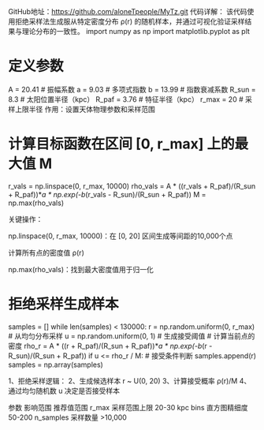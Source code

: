 GitHub地址：https://github.com/aloneTpeople/MyTz.git
代码详解：
该代码使用拒绝采样法生成服从特定密度分布 ρ(r) 的随机样本，并通过可视化验证采样结果与理论分布的一致性。
import numpy as np
import matplotlib.pyplot as plt
# 定义参数
A = 20.41       # 振幅系数
a = 9.03        # 多项式指数
b = 13.99       # 指数衰减系数
R_sun = 8.3     # 太阳位置半径（kpc）
R_paf = 3.76    # 特征半径（kpc）
r_max = 20      # 采样上限半径
作用：设置天体物理参数和采样范围

# 计算目标函数在区间 [0, r_max] 上的最大值 M
r_vals 
= np.linspace(0, r_max, 10000)
rho_vals 
= A * ((r_vals + R_paf)/(R_sun + R_paf))**a * np.exp(-b*(r_vals - R_sun)/(R_sun + R_paf))
M 
= np.max(rho_vals)

关键操作：

np.linspace(0, r_max, 10000)：在 [0, 20] 区间生成等间距的10,000个点

计算所有点的密度值 ρ(r)

np.max(rho_vals)：找到最大密度值用于归一化

# 拒绝采样生成样本
samples = []
while len(samples) < 130000:
    r = np.random.uniform(0, r_max)  # 从均匀分布采样
    u = np.random.uniform(0, 1)      # 生成接受阈值
    # 计算当前点的密度
    rho_r = A * ((r + R_paf)/(R_sun + R_paf))**a * np.exp(-b*(r - R_sun)/(R_sun + R_paf))
    if u <= rho_r / M:  # 接受条件判断
        samples.append(r)
samples = np.array(samples)

1、拒绝采样逻辑：
2、生成候选样本 r ~ U(0, 20)
3、计算接受概率 ρ(r)/M
4、通过均匀随机数 u 决定是否接受样本


参数	影响范围	推荐值范围
r_max	采样范围上限	20-30 kpc
bins	直方图精细度	50-200
n_samples	采样数量	>10,000
